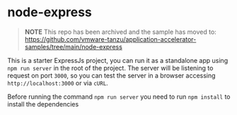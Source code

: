 # node-express

> **NOTE** This repo has been archived and the sample has moved to:  
> https://github.com/vmware-tanzu/application-accelerator-samples/tree/main/node-express

This is a starter ExpressJs project, you can run it as a standalone
app using `npm run server` in the root of the project.
The server will be listening to request on port `3000`,
so you can test the server in a browser accessing `http://localhost:3000` or via `cURL`.

Before running the command `npm run server` you need to run `npm install` to
install the dependencies
